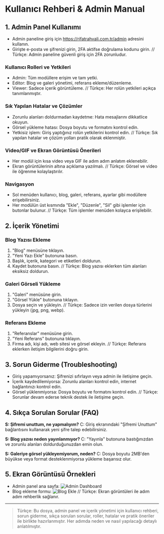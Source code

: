 # Kullanıcı Rehberi & Admin Manual

## 1. Admin Panel Kullanımı

- Admin paneline giriş için https://rifatrahvali.com.tr/admin adresini kullanın.
- Girişte e-posta ve şifrenizi girin, 2FA aktifse doğrulama kodunu girin.
// Türkçe: Admin paneline güvenli giriş için 2FA zorunludur.

### Kullanıcı Rolleri ve Yetkileri
- Admin: Tüm modüllere erişim ve tam yetki.
- Editor: Blog ve galeri yönetimi, referans ekleme/düzenleme.
- Viewer: Sadece içerik görüntüleme.
// Türkçe: Her rolün yetkileri açıkça tanımlanmıştır.

### Sık Yapılan Hatalar ve Çözümler
- Zorunlu alanları doldurmadan kaydetme: Hata mesajlarını dikkatlice okuyun.
- Görsel yükleme hatası: Dosya boyutu ve formatını kontrol edin.
- Yetkisiz işlem: Giriş yaptığınız rolün yetkilerini kontrol edin.
// Türkçe: Sık yapılan hatalar ve çözüm yolları pratik olarak eklenmiştir.

### Video/GIF ve Ekran Görüntüsü Önerileri
- Her modül için kısa video veya GIF ile adım adım anlatım eklenebilir.
- Ekran görüntülerinin altına açıklama yazılmalı.
// Türkçe: Görsel ve video ile öğrenme kolaylaştırılır.

### Navigasyon
- Sol menüden kullanıcı, blog, galeri, referans, ayarlar gibi modüllere erişebilirsiniz.
- Her modülün üst kısmında "Ekle", "Düzenle", "Sil" gibi işlemler için butonlar bulunur.
// Türkçe: Tüm işlemler menüden kolayca erişilebilir.

## 2. İçerik Yönetimi

### Blog Yazısı Ekleme
1. "Blog" menüsüne tıklayın.
2. "Yeni Yazı Ekle" butonuna basın.
3. Başlık, içerik, kategori ve etiketleri doldurun.
4. Kaydet butonuna basın.
// Türkçe: Blog yazısı eklerken tüm alanları eksiksiz doldurun.

### Galeri Görseli Yükleme
1. "Galeri" menüsüne girin.
2. "Görsel Yükle" butonuna tıklayın.
3. Dosya seçin ve yükleyin.
// Türkçe: Sadece izin verilen dosya türlerini yükleyin (jpg, png, webp).

### Referans Ekleme
1. "Referanslar" menüsüne girin.
2. "Yeni Referans" butonuna tıklayın.
3. Firma adı, kişi adı, web sitesi ve görsel ekleyin.
// Türkçe: Referans eklerken iletişim bilgilerini doğru girin.

## 3. Sorun Giderme (Troubleshooting)

- Giriş yapamıyorsanız: Şifrenizi sıfırlayın veya admin ile iletişime geçin.
- İçerik kaydedilemiyorsa: Zorunlu alanları kontrol edin, internet bağlantınızı kontrol edin.
- Görsel yüklenmiyorsa: Dosya boyutu ve formatını kontrol edin.
// Türkçe: Sorunlar devam ederse teknik destek ile iletişime geçin.

## 4. Sıkça Sorulan Sorular (FAQ)

**S: Şifremi unuttum, ne yapmalıyım?**
C: Giriş ekranındaki "Şifremi Unuttum" bağlantısını kullanarak yeni şifre talep edebilirsiniz.

**S: Blog yazısı neden yayınlanmıyor?**
C: "Yayınla" butonuna bastığınızdan ve zorunlu alanları doldurduğunuzdan emin olun.

**S: Galeriye görsel yükleyemiyorum, neden?**
C: Dosya boyutu 2MB'den büyükse veya format desteklenmiyorsa yükleme başarısız olur.

## 5. Ekran Görüntüsü Örnekleri

- Admin panel ana sayfa: ![Admin Dashboard](public/images/screenshots/admin-dashboard.png)
- Blog ekleme formu: ![Blog Ekle](public/images/screenshots/blog-create.png)
// Türkçe: Ekran görüntüleri ile adım adım rehberlik sağlanır.

---

> Türkçe: Bu dosya, admin panel ve içerik yönetimi için kullanıcı rehberi, sorun giderme, sıkça sorulan sorular, roller, hatalar ve pratik öneriler ile birlikte hazırlanmıştır. Her adımda neden ve nasıl yapılacağı detaylı anlatılmıştır. 